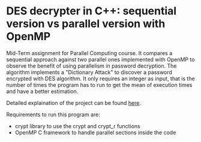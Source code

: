 # DES decrypter in C++: sequential version vs parallel version with OpenMP

Mid-Term assignment for Parallel Computing course. It compares a sequential approach against two parallel ones implemented with OpenMP to observe the benefit of using parallelism in password decryption. The algorithm implements a "Dictionary Attack" to discover a password encrypted with DES algorithm. It only requires an integer as input, that is the number of times the program has to run to get the mean of execution times and have a better estimation. 

Detailed explaination of the project can be found [here](Report.pdf).

Requirements to run this program are:

* crypt library to use the crypt and crypt_r functions
* OpenMP C framework to handle parallel sections inside the code
